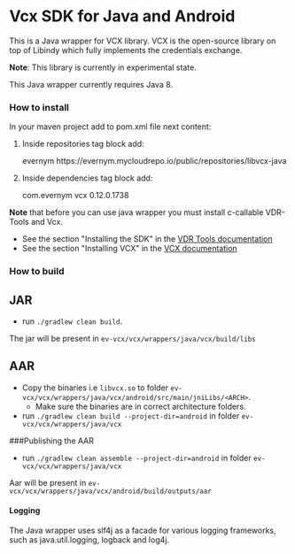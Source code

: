 # Vcx SDK for Java and Android

This is a Java wrapper for VCX library. 
VCX is the open-source library on top of Libindy which fully implements the credentials exchange.

**Note**: This library is currently in experimental state.

This Java wrapper currently requires Java 8.

### How to install
In your maven project add to pom.xml file next content:

1. Inside repositories tag block add:
    

    <repository>
        <id>evernym</id>
        <url>https://evernym.mycloudrepo.io/public/repositories/libvcx-java</url>
    </repository>


2. Inside dependencies tag block add:    
    
    
    <dependency>
        <groupId>com.evernym</groupId>
        <artifactId>vcx</artifactId>
        <version>0.12.0.1738</version>
    </dependency>
     
**Note** that before you can use java wrapper you must install  c-callable VDR-Tools and Vcx.  
* See the section "Installing the SDK" in the [VDR Tools documentation](https://gitlab.com/evernym/verity/vdr-tools/-/blob/main/README.md) 
* See the section "Installing VCX" in the [VCX documentation](../../../README.md) 

### How to build

## JAR

 - run `./gradlew clean build`. 

The jar will be present in `ev-vcx/vcx/wrappers/java/vcx/build/libs`

## AAR

 - Copy the binaries i.e `libvcx.so` to folder `ev-vcx/vcx/wrappers/java/vcx/android/src/main/jniLibs/<ARCH>`.
    - Make sure the binaries are in correct architecture folders.
 - run `./gradlew clean build --project-dir=android` in folder `ev-vcx/vcx/wrappers/java/vcx`

###Publishing the AAR
- run `./gradlew clean assemble --project-dir=android` in folder `ev-vcx/vcx/wrappers/java/vcx`

Aar will be present in `ev-vcx/vcx/wrappers/java/vcx/android/build/outputs/aar`

#### Logging
The Java wrapper uses slf4j as a facade for various logging frameworks, such as java.util.logging, logback and log4j.
